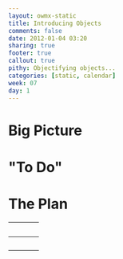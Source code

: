 ```yaml
---
layout: owmx-static
title: Introducing Objects
comments: false
date: 2012-01-04 03:20
sharing: true
footer: true
callout: true
pithy: Objectifying objects...
categories: [static, calendar]
week: 07
day: 1
---
```


# Big Picture

# "To Do"

# The Plan

&nbsp; |&nbsp; | &nbsp;
 :-- | :--: | :--
&nbsp; | &nbsp; | &nbsp;
